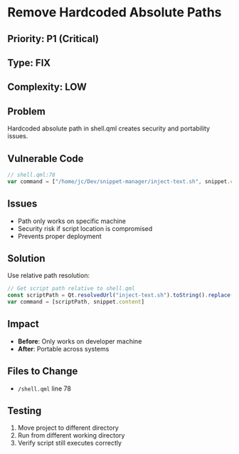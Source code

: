 # Remove Hardcoded Absolute Paths

## Priority: P1 (Critical)
## Type: FIX
## Complexity: LOW

## Problem
Hardcoded absolute path in shell.qml creates security and portability issues.

## Vulnerable Code
```javascript
// shell.qml:78
var command = ["/home/jc/Dev/snippet-manager/inject-text.sh", snippet.content]
```

## Issues
- Path only works on specific machine
- Security risk if script location is compromised
- Prevents proper deployment

## Solution
Use relative path resolution:

```javascript
// Get script path relative to shell.qml
const scriptPath = Qt.resolvedUrl("inject-text.sh").toString().replace("file://", "")
var command = [scriptPath, snippet.content]
```

## Impact
- **Before**: Only works on developer machine
- **After**: Portable across systems

## Files to Change
- `/shell.qml` line 78

## Testing
1. Move project to different directory
2. Run from different working directory
3. Verify script still executes correctly